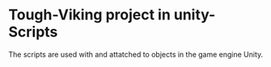 # Tough-Viking project in unity-Scripts
The scripts are used with and attatched to objects in the game engine Unity.

